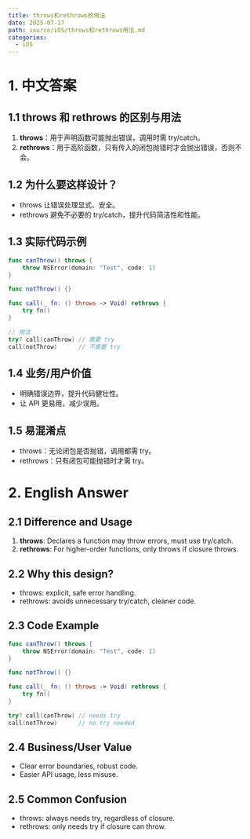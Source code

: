 ```yaml
---
title: throws和rethrows的用法
date: 2025-07-17
path: source/iOS/throws和rethrows用法.md
categories:
  - iOS
---
```


# 1. 中文答案

## 1.1 throws 和 rethrows 的区别与用法
1. **throws**：用于声明函数可能抛出错误，调用时需 try/catch。
2. **rethrows**：用于高阶函数，只有传入的闭包抛错时才会抛出错误，否则不会。

## 1.2 为什么要这样设计？
- throws 让错误处理显式、安全。
- rethrows 避免不必要的 try/catch，提升代码简洁性和性能。

## 1.3 实际代码示例
```swift
func canThrow() throws {
    throw NSError(domain: "Test", code: 1)
}

func notThrow() {}

func call(_ fn: () throws -> Void) rethrows {
    try fn()
}

// 用法
try? call(canThrow) // 需要 try
call(notThrow)      // 不需要 try
```

## 1.4 业务/用户价值
- 明确错误边界，提升代码健壮性。
- 让 API 更易用，减少误用。

## 1.5 易混淆点
- throws：无论闭包是否抛错，调用都需 try。
- rethrows：只有闭包可能抛错时才需 try。

# 2. English Answer

## 2.1 Difference and Usage
1. **throws**: Declares a function may throw errors, must use try/catch.
2. **rethrows**: For higher-order functions, only throws if closure throws.

## 2.2 Why this design?
- throws: explicit, safe error handling.
- rethrows: avoids unnecessary try/catch, cleaner code.

## 2.3 Code Example
```swift
func canThrow() throws {
    throw NSError(domain: "Test", code: 1)
}

func notThrow() {}

func call(_ fn: () throws -> Void) rethrows {
    try fn()
}

try? call(canThrow) // needs try
call(notThrow)      // no try needed
```

## 2.4 Business/User Value
- Clear error boundaries, robust code.
- Easier API usage, less misuse.

## 2.5 Common Confusion
- throws: always needs try, regardless of closure.
- rethrows: only needs try if closure can throw.
